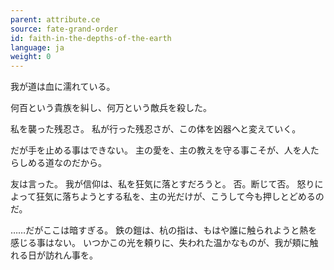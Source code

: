 ```yaml
---
parent: attribute.ce
source: fate-grand-order
id: faith-in-the-depths-of-the-earth
language: ja
weight: 0
---
```


我が道は血に濡れている。

何百という貴族を糾し、何万という敵兵を殺した。

私を襲った残忍さ。
私が行った残忍さが、この体を凶器へと変えていく。

だが手を止める事はできない。
主の愛を、主の教えを守る事こそが、人を人たらしめる道なのだから。

友は言った。
我が信仰は、私を狂気に落とすだろうと。
否。断じて否。
怒りによって狂気に落ちようとする私を、主の光だけが、こうして今も押しとどめるのだ。

……だがここは暗すぎる。
鉄の鎧は、杭の指は、もはや誰に触られようと熱を感じる事はない。
いつかこの光を頼りに、失われた温かなものが、我が頬に触れる日が訪れん事を。
